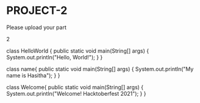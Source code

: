 # PROJECT-2
Please upload your part

2

class HelloWorld {
    public static void main(String[] args) {
        System.out.println("Hello, World!"); 
    }
}


class name{
     public static void main(String[] args) {
        System.out.println("My name is Hasitha"); 
   }
}

class Welcome{
     public static void main(String[] args) {
        System.out.println("Welcome! Hacktoberfest 2021"); 
   }
}
